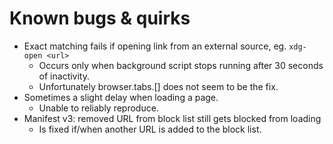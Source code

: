 # Known bugs & quirks

- Exact matching fails if opening link from an external source, eg. `xdg-open <url>`
  - Occurs only when background script stops running after 30 seconds of inactivity.
  - Unfortunately browser.tabs.[] does not seem to be the fix.
- Sometimes a slight delay when loading a page.
  - Unable to reliably reproduce.
- Manifest v3: removed URL from block list still gets blocked from loading
  - Is fixed if/when another URL is added to the block list.
